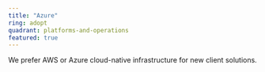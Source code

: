 ```yaml
---
title: "Azure"
ring: adopt
quadrant: platforms-and-operations
featured: true
---
```


We prefer AWS or Azure cloud-native infrastructure for new client solutions.